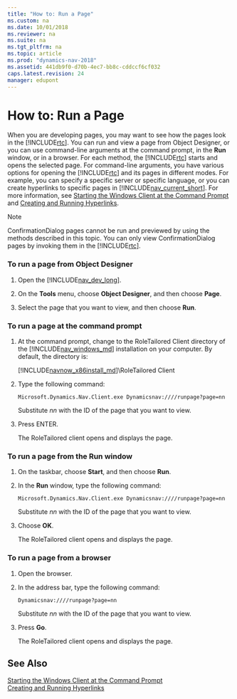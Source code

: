 ```yaml
---
title: "How to: Run a Page"
ms.custom: na
ms.date: 10/01/2018
ms.reviewer: na
ms.suite: na
ms.tgt_pltfrm: na
ms.topic: article
ms.prod: "dynamics-nav-2018"
ms.assetid: 441db9f0-d70b-4ec7-bb8c-cddccf6cf032
caps.latest.revision: 24
manager: edupont
---
```

# How to: Run a Page
When you are developing pages, you may want to see how the pages look in the [!INCLUDE[rtc](includes/rtc_md.md)]. You can run and view a page from Object Designer, or you can use command-line arguments at the command prompt, in the **Run** window, or in a browser. For each method, the [!INCLUDE[rtc](includes/rtc_md.md)] starts and opens the selected page. For command-line arguments, you have various options for opening the [!INCLUDE[rtc](includes/rtc_md.md)] and its pages in different modes. For example, you can specify a specific server or specific language, or you can create hyperlinks to specific pages in [!INCLUDE[nav_current_short](includes/nav_current_short_md.md)]. For more information, see [Starting the Windows Client at the Command Prompt](Starting-the-Windows-Client-at-the-Command-Prompt.md) and [Creating and Running Hyperlinks](Creating-and-Running-Hyperlinks.md).  
  
> [!NOTE]  
>  ConfirmationDialog pages cannot be run and previewed by using the methods described in this topic. You can only view ConfirmationDialog pages by invoking them in the [!INCLUDE[rtc](includes/rtc_md.md)].  
  
### To run a page from Object Designer  
  
1.  Open the [!INCLUDE[nav_dev_long](includes/nav_dev_long_md.md)].  
  
2.  On the **Tools** menu, choose **Object Designer**, and then choose **Page**.  
  
3.  Select the page that you want to view, and then choose **Run**.  
  
### To run a page at the command prompt  
  
1.  At the command prompt, change to the RoleTailored Client directory of the [!INCLUDE[nav_windows_md](includes/nav_windows_md.md)] installation on your computer. By default, the directory is:

    [!INCLUDE[navnow_x86install_md](includes/navnow_x86install_md.md)]\RoleTailored Client  
   
2.  Type the following command:  
  
    ```  
    Microsoft.Dynamics.Nav.Client.exe Dynamicsnav:////runpage?page=nn  
    ```  
  
     Substitute *nn* with the ID of the page that you want to view.  
  
3.  Press ENTER.  
  
     The RoleTailored client opens and displays the page.  
  
### To run a page from the Run window  
  
1.  On the taskbar, choose **Start**, and then choose **Run**.  
  
2.  In the **Run** window, type the following command:  
  
    ```  
    Microsoft.Dynamics.Nav.Client.exe Dynamicsnav:////runpage?page=nn  
    ```  
  
     Substitute *nn* with the ID of the page that you want to view.  
  
3.  Choose **OK**.  
  
     The RoleTailored client opens and displays the page.  
  
### To run a page from a browser  
  
1.  Open the browser.  
  
2.  In the address bar, type the following command:  
  
    ```  
    Dynamicsnav:////runpage?page=nn  
    ```  
  
     Substitute *nn* with the ID of the page that you want to view.  
  
3.  Press **Go**.  
  
     The RoleTailored client opens and displays the page.  
  
## See Also  
 [Starting the Windows Client at the Command Prompt](Starting-the-Windows-Client-at-the-Command-Prompt.md)   
 [Creating and Running Hyperlinks](Creating-and-Running-Hyperlinks.md)